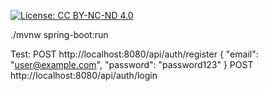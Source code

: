 [![License: CC BY-NC-ND 4.0](https://img.shields.io/badge/License-CC%20BY--NC--ND%204.0-lightgrey.svg)](https://creativecommons.org/licenses/by-nc-nd/4.0/)

./mvnw spring-boot:run

Test:
POST http://localhost:8080/api/auth/register
{
  "email": "user@example.com",
  "password": "password123"
}
POST http://localhost:8080/api/auth/login